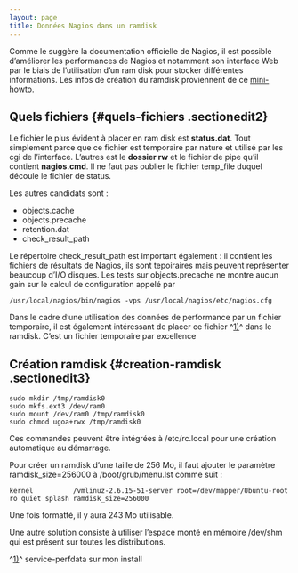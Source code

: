 ```yaml
---
layout: page
title: Données Nagios dans un ramdisk
---
```


Comme le suggère la documentation officielle de Nagios, il est possible
d’améliorer les performances de Nagios et notamment son interface Web
par le biais de l’utilisation d’un ram disk pour stocker différentes
informations. Les infos de création du ramdisk proviennent de ce
[mini-howto](http://www.vanemery.com/Linux/Ramdisk/ramdisk.html "http://www.vanemery.com/Linux/Ramdisk/ramdisk.html").

Quels fichiers {#quels-fichiers .sectionedit2}
--------------

Le fichier le plus évident à placer en ram disk est **status.dat**. Tout
simplement parce que ce fichier est temporaire par nature et utilisé par
les cgi de l’interface. L’autres est le **dossier rw** et le fichier de
pipe qu’il contient **nagios.cmd**. Il ne faut pas oublier le fichier
temp\_file duquel découle le fichier de status.

Les autres candidats sont :

-   objects.cache
-   objects.precache
-   retention.dat
-   check\_result\_path

Le répertoire check\_result\_path est important également : il contient
les fichiers de résultats de Nagios, ils sont tepoiraires mais peuvent
représenter beaucoup d’I/O disques. Les tests sur objects.precache ne
montre aucun gain sur le calcul de configuration appelé par

~~~
/usr/local/nagios/bin/nagios -vps /usr/local/nagios/etc/nagios.cfg
~~~

Dans le cadre d’une utilisation des données de performance par un
fichier temporaire, il est également intéressant de placer ce fichier
^[1)](ramdisk.html#fn__1)^ dans le ramdisk. C’est un fichier temporaire
par excellence

Création ramdisk {#creation-ramdisk .sectionedit3}
----------------

~~~
sudo mkdir /tmp/ramdisk0
sudo mkfs.ext3 /dev/ram0
sudo mount /dev/ram0 /tmp/ramdisk0
sudo chmod ugoa+rwx /tmp/ramdisk0
~~~

Ces commandes peuvent être intégrées à /etc/rc.local pour une création
automatique au démarrage.

Pour créer un ramdisk d’une taille de 256 Mo, il faut ajouter le
paramètre ramdisk\_size=256000 à /boot/grub/menu.lst comme suit :

~~~
kernel          /vmlinuz-2.6.15-51-server root=/dev/mapper/Ubuntu-root ro quiet splash ramdisk_size=256000
~~~

Une fois formatté, il y aura 243 Mo utilisable.

Une autre solution consiste à utiliser l’espace monté en mémoire
/dev/shm qui est présent sur toutes les distributions.

^[1)](ramdisk.html#fnt__1)^ service-perfdata sur mon install